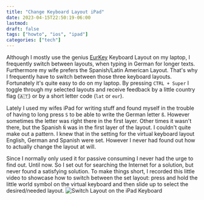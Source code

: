 ```yaml
---
title: "Change Keyboard Layout iPad"
date: 2023-04-15T22:50:19-06:00
lastmod: 
draft: false
tags: ["howto", "ios", "ipad"]
categories: ["tech"]
---
```

Although I mostly use the genius [EurKey](https://eurkey.steffen.bruentjen.eu/) Keyboard Layout on my laptop, I frequently switch between layouts, when typing in German for longer texts. Furthermore my wife prefers the Spanish/Latin American Layout. That's why I frequently have to switch between those three keyboard layouts. Fortunately it's quite easy to do on my laptop. By pressing `CTRL + Super` I toggle through my selected layouts and receive feedback by a little country flag (🇦🇹) or by a short letter code (`lat` or `eur`).

Lately I used my wifes iPad for writing stuff and found myself in the trouble of having to long press `S` to be able to write the German letter `ß`. However sometimes the letter was right there in the first layer. Other times it wasn't there, but the Spanish `Ñ` was in the first layer of the layout. I couldn't quite make out a pattern. I knew that in the setting for the virtual keyboard layout English, German and Spanish were set. However I never had found out how to actually change the layout at will.

Since I normally only used it for passive consuming I never had the urge to find out. Until now. So I set out for searching the Internet for a solution, but never found a satisfying solution. To make things short, I recorded this little video to showcase how to switch between the set layout: press and hold the little world symbol on the virtual keyboard and then slide up to select the desired/needed layout.
![Switch Layout on the iPad Keyboard](/img/ipadkeyboardswitcher.gif#center)
